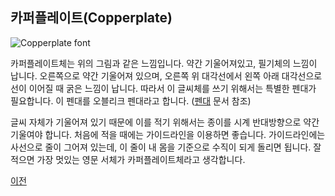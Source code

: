 ## 카퍼플레이트(Copperplate)

![Copperplate font](http://luc.devroye.org/SackersEnglishScript.gif)

카퍼플레이트체는 위의 그림과 같은 느낌입니다. 약간 기울어져있고, 필기체의 느낌이 납니다. 오른쪽으로 약간 기울어져 있으며, 오른쪽 위 대각선에서 왼쪽 아래 대각선으로 선이 이어질 때 굵은 느낌이 납니다. 따라서 이 글씨체를 쓰기 위해서는 특별한 펜대가 필요합니다. 이 펜대를 오블리크 펜대라고 합니다. ([펜대](Penholder.md "Penholder") 문서 참조)

글씨 자체가 기울어져 있기 때문에 이를 적기 위해서는 종이를 시계 반대방향으로 약간 기울여야 합니다. 처음에 적을 때에는 가이드라인을 이용하면 좋습니다. 가이드라인에는 사선으로 줄이 그어져 있는데, 이 줄이 내 몸을 기준으로 수직이 되게 돌리면 됩니다. 잘 적으면 가장 멋있는 영문 서체가 카퍼플레이트체라고 생각합니다.

[이전](Fonts.md "before")
